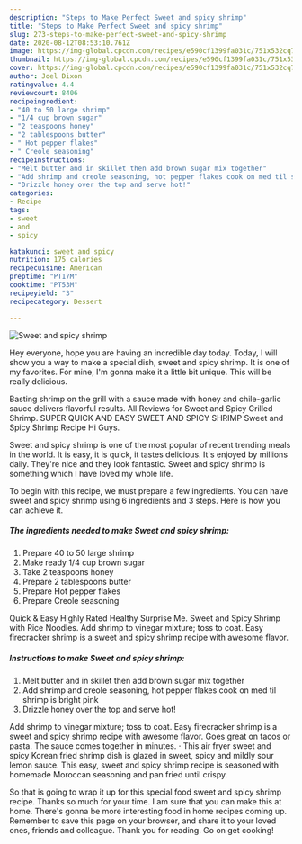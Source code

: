 ```yaml
---
description: "Steps to Make Perfect Sweet and spicy shrimp"
title: "Steps to Make Perfect Sweet and spicy shrimp"
slug: 273-steps-to-make-perfect-sweet-and-spicy-shrimp
date: 2020-08-12T08:53:10.761Z
image: https://img-global.cpcdn.com/recipes/e590cf1399fa031c/751x532cq70/sweet-and-spicy-shrimp-recipe-main-photo.jpg
thumbnail: https://img-global.cpcdn.com/recipes/e590cf1399fa031c/751x532cq70/sweet-and-spicy-shrimp-recipe-main-photo.jpg
cover: https://img-global.cpcdn.com/recipes/e590cf1399fa031c/751x532cq70/sweet-and-spicy-shrimp-recipe-main-photo.jpg
author: Joel Dixon
ratingvalue: 4.4
reviewcount: 8406
recipeingredient:
- "40 to 50 large shrimp"
- "1/4 cup brown sugar"
- "2 teaspoons honey"
- "2 tablespoons butter"
- " Hot pepper flakes"
- " Creole seasoning"
recipeinstructions:
- "Melt butter and in skillet then add brown sugar mix together"
- "Add shrimp and creole seasoning, hot pepper flakes cook on med til shrimp is bright pink"
- "Drizzle honey over the top and serve hot!"
categories:
- Recipe
tags:
- sweet
- and
- spicy

katakunci: sweet and spicy 
nutrition: 175 calories
recipecuisine: American
preptime: "PT17M"
cooktime: "PT53M"
recipeyield: "3"
recipecategory: Dessert

---
```



![Sweet and spicy shrimp](https://img-global.cpcdn.com/recipes/e590cf1399fa031c/751x532cq70/sweet-and-spicy-shrimp-recipe-main-photo.jpg)

Hey everyone, hope you are having an incredible day today. Today, I will show you a way to make a special dish, sweet and spicy shrimp. It is one of my favorites. For mine, I'm gonna make it a little bit unique. This will be really delicious.

Basting shrimp on the grill with a sauce made with honey and chile-garlic sauce delivers flavorful results. All Reviews for Sweet and Spicy Grilled Shrimp. SUPER QUICK AND EASY SWEET AND SPICY SHRIMP Sweet and Spicy Shrimp Recipe Hi Guys.

Sweet and spicy shrimp is one of the most popular of recent trending meals in the world. It is easy, it is quick, it tastes delicious. It's enjoyed by millions daily. They're nice and they look fantastic. Sweet and spicy shrimp is something which I have loved my whole life.


To begin with this recipe, we must prepare a few ingredients. You can have sweet and spicy shrimp using 6 ingredients and 3 steps. Here is how you can achieve it.

<!--inarticleads1-->

##### The ingredients needed to make Sweet and spicy shrimp:

1. Prepare 40 to 50 large shrimp
1. Make ready 1/4 cup brown sugar
1. Take 2 teaspoons honey
1. Prepare 2 tablespoons butter
1. Prepare  Hot pepper flakes
1. Prepare  Creole seasoning


Quick &amp; Easy Highly Rated Healthy Surprise Me. Sweet and Spicy Shrimp with Rice Noodles. Add shrimp to vinegar mixture; toss to coat. Easy firecracker shrimp is a sweet and spicy shrimp recipe with awesome flavor. 

<!--inarticleads2-->

##### Instructions to make Sweet and spicy shrimp:

1. Melt butter and in skillet then add brown sugar mix together
1. Add shrimp and creole seasoning, hot pepper flakes cook on med til shrimp is bright pink
1. Drizzle honey over the top and serve hot!


Add shrimp to vinegar mixture; toss to coat. Easy firecracker shrimp is a sweet and spicy shrimp recipe with awesome flavor. Goes great on tacos or pasta. The sauce comes together in minutes. · This air fryer sweet and spicy Korean fried shrimp dish is glazed in sweet, spicy and mildly sour lemon sauce. This easy, sweet and spicy shrimp recipe is seasoned with homemade Moroccan seasoning and pan fried until crispy. 

So that is going to wrap it up for this special food sweet and spicy shrimp recipe. Thanks so much for your time. I am sure that you can make this at home. There's gonna be more interesting food in home recipes coming up. Remember to save this page on your browser, and share it to your loved ones, friends and colleague. Thank you for reading. Go on get cooking!
